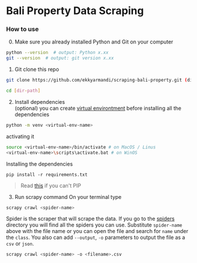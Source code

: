 # Bali Property Data Scraping

### How to use

0. Make sure you already installed Python and Git on your computer

```bash
python --version  # output: Python x.xx
git --version  # output: git version x.xx
```

1. Git clone this repo

```bash
git clone https://github.com/ekkyarmandi/scraping-bali-property.git (dir-path)[optional]
```

```bash
cd [dir-path]
```

2. Install dependencies  
   (optional) you can create [virtual environtment](https://python.land/virtual-environments/virtualenv) before installing all the dependencies

```bash
python -m venv <virtual-env-name>
```

activating it

```bash
source <virtual-env-name>/bin/activate # on MacOS / Linus
<virtual-env-name>\scripts\activate.bat # on WinOS
```

Installing the dependencies

```
pip install -r requirements.txt
```

> Read [this](https://pip.pypa.io/en/stable/installation) if you can't PIP

3. Run scrapy command
   On your terminal type

```bash
scrapy crawl <spider-name>
```

Spider is the scraper that will scrape the data. If you go to the [spiders](properties/spiders/) directory you will find all the spiders you can use. Substitute `spider-name` above with the file name or you can open the file and search for `name` under the `class`.
You also can add `--output`, `-o` parameters to output the file as a `csv` or `json`.

```bash
scrapy crawl <spider-name> -o <filename>.csv
```
